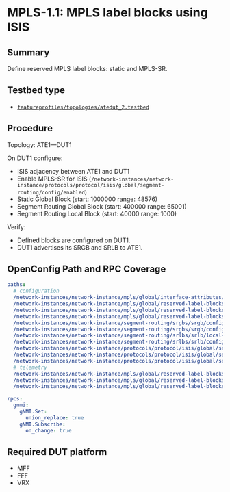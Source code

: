 # MPLS-1.1: MPLS label blocks using ISIS

## Summary

Define reserved MPLS label blocks: static and MPLS-SR.

## Testbed type

*  [`featureprofiles/topologies/atedut_2.testbed`](https://github.com/openconfig/featureprofiles/blob/main/topologies/atedut_2.testbed)

## Procedure

Topology: ATE1—DUT1

On DUT1 configure:

*   ISIS adjacency between ATE1 and DUT1
*   Enable MPLS-SR for ISIS (`/network-instances/network-instance/protocols/protocol/isis/global/segment-routing/config/enabled`)
*   Static Global Block (start: 1000000 range: 48576)
*   Segment Routing Global Block (start: 400000 range: 65001)
*   Segment Routing Local Block (start: 40000 range: 1000)

Verify:

*   Defined blocks are configured on DUT1.
*   DUT1 advertises its SRGB and SRLB to ATE1.


## OpenConfig Path and RPC Coverage

```yaml
paths:
  # configuration
  /network-instances/network-instance/mpls/global/interface-attributes/interface/config/mpls-enabled:
  /network-instances/network-instance/mpls/global/reserved-label-blocks/reserved-label-block/config/local-id:
  /network-instances/network-instance/mpls/global/reserved-label-blocks/reserved-label-block/config/lower-bound:
  /network-instances/network-instance/mpls/global/reserved-label-blocks/reserved-label-block/config/upper-bound:
  /network-instances/network-instance/segment-routing/srgbs/srgb/config/local-id:
  /network-instances/network-instance/segment-routing/srgbs/srgb/config/mpls-label-blocks:
  /network-instances/network-instance/segment-routing/srlbs/srlb/local-id:
  /network-instances/network-instance/segment-routing/srlbs/srlb/config/mpls-label-block:
  /network-instances/network-instance/protocols/protocol/isis/global/segment-routing/config/enabled:
  /network-instances/network-instance/protocols/protocol/isis/global/segment-routing/config/srgb:
  /network-instances/network-instance/protocols/protocol/isis/global/segment-routing/config/srlb:
  # telemetry
  /network-instances/network-instance/mpls/global/reserved-label-blocks/reserved-label-block/state/local-id:
  /network-instances/network-instance/mpls/global/reserved-label-blocks/reserved-label-block/state/lower-bound:
  /network-instances/network-instance/mpls/global/reserved-label-blocks/reserved-label-block/state/upper-bound:

rpcs:
  gnmi:
    gNMI.Set:
      union_replace: true
    gNMI.Subscribe:
      on_change: true
```

## Required DUT platform

* MFF
* FFF
* VRX